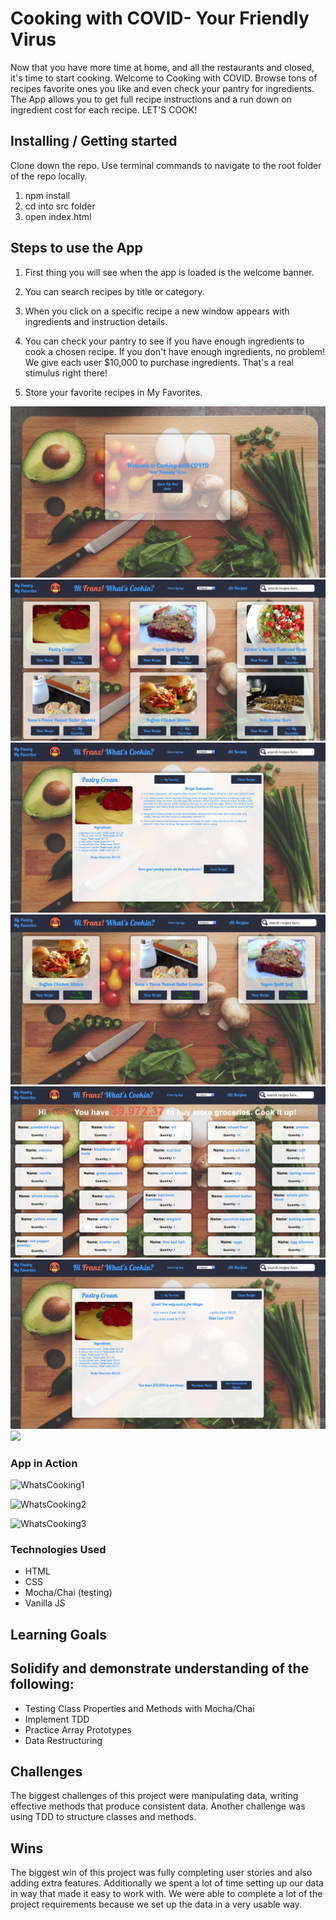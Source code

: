 # Cooking with COVID- Your Friendly Virus

Now that you have more time at home, and all the restaurants and closed, it's time to start cooking. Welcome to Cooking with COVID. Browse tons of recipes
favorite ones you like and even check your pantry for ingredients. The App allows you to get full recipe instructions and a run down on ingredient cost for each recipe. LET'S COOK!


## Installing / Getting started

Clone down the repo. Use terminal commands to navigate to the root folder of the repo locally.

1. npm install
2. cd into src folder
3. open index.html

## Steps to use the App

1. First thing you will see when the app is loaded is the welcome banner.

2. You can search recipes by title or category.

3. When you click on a specific recipe a new window appears with ingredients and instruction details.  

4. You can check your pantry to see if you have enough ingredients to cook a chosen recipe. If you don't have enough ingredients, no problem! We give each user $10,000 to purchase ingredients. That's a real stimulus right there!

5. Store your favorite recipes in My Favorites.

![](screen-shots/front-page.png)
![](screen-shots/main-page.png)
![](screen-shots/single-recipe.png)
![](screen-shots/favorites.png)
![](screen-shots/pantry.png)
![](screen-shots/check-cost.png)
![](screen_shots/when-you-cook.png)


### App in Action
![WhatsCooking1](https://user-images.githubusercontent.com/44849120/78206060-55634000-748d-11ea-9317-9320bc8a7d7f.gif)

![WhatsCooking2](https://user-images.githubusercontent.com/44849120/78206152-978c8180-748d-11ea-87d6-b7231e6db034.gif)

![WhatsCooking3](https://user-images.githubusercontent.com/44849120/78206175-a6733400-748d-11ea-9e56-c154c47fe2c1.gif)

### Technologies Used

* HTML
* CSS
* Mocha/Chai (testing)
* Vanilla JS


## Learning Goals

## Solidify and demonstrate understanding of the following:
* Testing Class Properties and Methods with Mocha/Chai
* Implement TDD
* Practice Array Prototypes
* Data Restructuring


## Challenges

The biggest challenges of this project were manipulating data, writing effective methods that produce consistent data. Another challenge was using TDD to structure classes and methods.

## Wins

The biggest win of this project was fully completing user stories and also adding extra features. Additionally we spent a lot of time setting up our data in way that made it easy to work with. We were able to complete a lot of the project requirements because we set up the data in a very usable way. 
